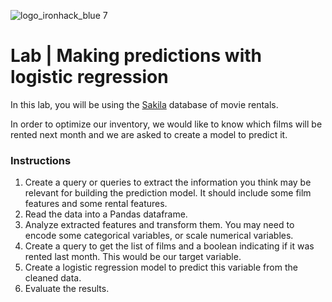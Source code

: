 ![logo_ironhack_blue 7](https://user-images.githubusercontent.com/23629340/40541063-a07a0a8a-601a-11e8-91b5-2f13e4e6b441.png)

# Lab | Making predictions with logistic regression

In this lab, you will be using the [Sakila](https://dev.mysql.com/doc/sakila/en/) database of movie rentals.

In order to optimize our inventory, we would like to know which films will be rented next month and we are asked to create a model to predict it.

### Instructions

1. Create a query or queries to extract the information you think may be relevant for building the prediction model. It should include some film features and some rental features.
2. Read the data into a Pandas dataframe.
3. Analyze extracted features and transform them. You may need to encode some categorical variables, or scale numerical variables.
4. Create a query to get the list of films and a boolean indicating if it was rented last month. This would be our target variable.
5. Create a logistic regression model to predict this variable from the cleaned data.
6. Evaluate the results.
